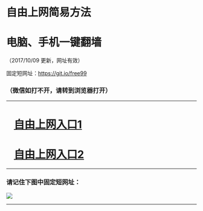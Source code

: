 ﻿# 自由上网简易方法

# 电脑、手机一键翻墙

（2017/10/09 更新，网址有效）

固定短网址：https://git.io/free99

### （微信如打不开，请转到浏览器打开）


***





# &nbsp;&nbsp; <a href="http://ft2411611875.fwq-tz-1001.info/fwqtz01.html?t=10090013360 " target="_blank">自由上网入口1</a>
# &nbsp;&nbsp; <a href="http://ft1858523250.fwq-tz-1002.info/fwqtz02.html?t=100900113874 " target="_blank">自由上网入口2</a>
***

### 请记住下图中固定短网址：

<img src="https://s3-us-west-2.amazonaws.com/fwq-1001/yjfq-20170905okok.png" /> 


***

